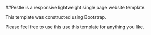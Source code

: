 ##Pestle is a responsive lightweight single page website template.

This template was constructed using Bootstrap.

Please feel free to use this use this template for anything you like. 

